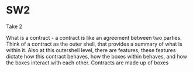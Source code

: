 # SW2
Take 2


What is a contract - a contract is like an agreement between two parties. Think of a contract as the outer shell, that provides a summary of what is within it. Also at this outershell level, there are features, these features dictate how this contract behaves, how the boxes within behaves, and how the boxes interact with each other. Contracts are made up of boxes
